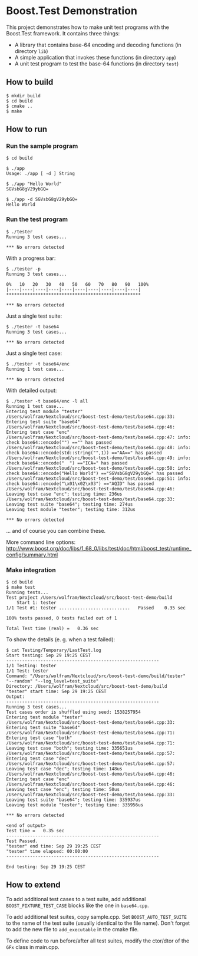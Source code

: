 # Boost.Test Demonstration

This project demonstrates how to make unit test programs with the Boost.Test framework. It contains three things:

* A library that contains base-64 encoding and decoding functions (in directory `lib`)
* A simple application that invokes these functions (in directory `app`)
* A unit test program to test the base-64 functions (in directory `test`)

## How to build

```
$ mkdir build
$ cd build
$ cmake ..
$ make
```

## How to run

### Run the sample program

```
$ cd build

$ ./app
Usage: ./app [ -d ] String

$ ./app "Hello World"
SGVsbG8gV29ybGQ=

$ ./app -d SGVsbG8gV29ybGQ=
Hello World
```

### Run the test program

```
$ ./tester
Running 3 test cases...

*** No errors detected
```

With a progress bar:

```
$ ./tester -p
Running 3 test cases...

0%   10   20   30   40   50   60   70   80   90   100%
|----|----|----|----|----|----|----|----|----|----|
***************************************************

*** No errors detected
```

Just a single test suite:

```
$ ./tester -t base64
Running 3 test cases...

*** No errors detected
```

Just a single test case:

```
$ ./tester -t base64/enc
Running 1 test case...

*** No errors detected
```

With detailed output:

```
$ ./tester -t base64/enc -l all
Running 1 test case...
Entering test module "tester"
/Users/wolfram/Nextcloud/src/boost-test-demo/test/base64.cpp:33: Entering test suite "base64"
/Users/wolfram/Nextcloud/src/boost-test-demo/test/base64.cpp:46: Entering test case "enc"
/Users/wolfram/Nextcloud/src/boost-test-demo/test/base64.cpp:47: info: check base64::encode("") =="" has passed
/Users/wolfram/Nextcloud/src/boost-test-demo/test/base64.cpp:48: info: check base64::encode(std::string("",1)) =="AA==" has passed
/Users/wolfram/Nextcloud/src/boost-test-demo/test/base64.cpp:49: info: check base64::encode("  ") =="ICA=" has passed
/Users/wolfram/Nextcloud/src/boost-test-demo/test/base64.cpp:50: info: check base64::encode("Hello World") =="SGVsbG8gV29ybGQ=" has passed
/Users/wolfram/Nextcloud/src/boost-test-demo/test/base64.cpp:51: info: check base64::encode("\x01\x02\x03") =="AQID" has passed
/Users/wolfram/Nextcloud/src/boost-test-demo/test/base64.cpp:46: Leaving test case "enc"; testing time: 236us
/Users/wolfram/Nextcloud/src/boost-test-demo/test/base64.cpp:33: Leaving test suite "base64"; testing time: 274us
Leaving test module "tester"; testing time: 312us

*** No errors detected
```

... and of course you can combine these.

More command line options: http://www.boost.org/doc/libs/1_68_0/libs/test/doc/html/boost_test/runtime_config/summary.html

### Make integration

```
$ cd build
$ make test
Running tests...
Test project /Users/wolfram/Nextcloud/src/boost-test-demo/build
    Start 1: tester
1/1 Test #1: tester ...........................   Passed    0.35 sec

100% tests passed, 0 tests failed out of 1

Total Test time (real) =   0.36 sec
```

To show the details (e. g. when a test failed):

```
$ cat Testing/Temporary/LastTest.log
Start testing: Sep 29 19:25 CEST
----------------------------------------------------------
1/1 Testing: tester
1/1 Test: tester
Command: "/Users/wolfram/Nextcloud/src/boost-test-demo/build/tester" "--random" "--log_level=test_suite"
Directory: /Users/wolfram/Nextcloud/src/boost-test-demo/build
"tester" start time: Sep 29 19:25 CEST
Output:
----------------------------------------------------------
Running 3 test cases...
Test cases order is shuffled using seed: 1538257954
Entering test module "tester"
/Users/wolfram/Nextcloud/src/boost-test-demo/test/base64.cpp:33: Entering test suite "base64"
/Users/wolfram/Nextcloud/src/boost-test-demo/test/base64.cpp:71: Entering test case "both"
/Users/wolfram/Nextcloud/src/boost-test-demo/test/base64.cpp:71: Leaving test case "both"; testing time: 335651us
/Users/wolfram/Nextcloud/src/boost-test-demo/test/base64.cpp:57: Entering test case "dec"
/Users/wolfram/Nextcloud/src/boost-test-demo/test/base64.cpp:57: Leaving test case "dec"; testing time: 148us
/Users/wolfram/Nextcloud/src/boost-test-demo/test/base64.cpp:46: Entering test case "enc"
/Users/wolfram/Nextcloud/src/boost-test-demo/test/base64.cpp:46: Leaving test case "enc"; testing time: 50us
/Users/wolfram/Nextcloud/src/boost-test-demo/test/base64.cpp:33: Leaving test suite "base64"; testing time: 335937us
Leaving test module "tester"; testing time: 335956us

*** No errors detected

<end of output>
Test time =   0.35 sec
----------------------------------------------------------
Test Passed.
"tester" end time: Sep 29 19:25 CEST
"tester" time elapsed: 00:00:00
----------------------------------------------------------

End testing: Sep 29 19:25 CEST
```

## How to extend

To add additional test cases to a test suite, add additional `BOOST_FIXTURE_TEST_CASE` blocks like the one in `base64.cpp`.

To add additional test suites, copy sample.cpp. Set `BOOST_AUTO_TEST_SUITE` to the name of the test suite (usually identical to the file name). Don't forget to add the new file to `add_executable` in the cmake file.

To define code to run before/after all test suites, modify the ctor/dtor of the `GFx` class in main.cpp.
